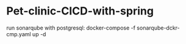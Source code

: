 # Pet-clinic-CICD-with-spring

run sonarqube with postgresql: docker-compose -f sonarqube-dckr-cmp.yaml up -d
